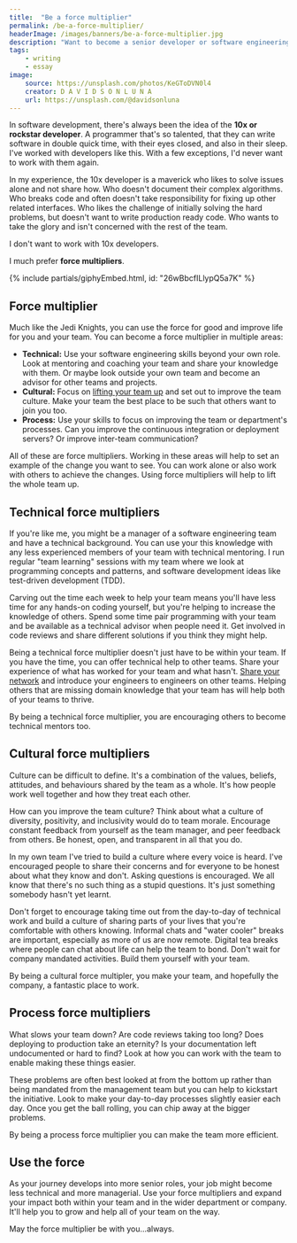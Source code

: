 ```yaml
---
title:  "Be a force multiplier"
permalink: /be-a-force-multiplier/
headerImage: /images/banners/be-a-force-multiplier.jpg
description: "Want to become a senior developer or software engineering manager? Forget being a 10x developer. Use the force!"
tags:
    - writing
    - essay
image:
    source: https://unsplash.com/photos/KeGToDVN0l4
    creator: D A V I D S O N L U N A
    url: https://unsplash.com/@davidsonluna
---
```


In software development, there's always been the idea of the **10x or rockstar developer**. A programmer that's so talented, that they can write software in double quick time, with their eyes closed, and also in their sleep. I've worked with developers like this. With a few exceptions, I'd never want to work with them again.

In my experience, the 10x developer is a maverick who likes to solve issues alone and not share how. Who doesn't document their complex algorithms. Who breaks code and often doesn't take responsibility for fixing up other related interfaces. Who likes the challenge of initially solving the hard problems, but doesn't want to write production ready code. Who wants to take the glory and isn't concerned with the rest of the team.

I don't want to work with 10x developers.

I much prefer **force multipliers**.

<div class="mw6 center pv2 pv3-ns">
{% include partials/giphyEmbed.html, id: "26wBbcfILlypQ5a7K" %}
</div>

## Force multiplier

Much like the Jedi Knights, you can use the force for good and improve life for you and your team. You can become a force multiplier in multiple areas:

- **Technical:** Use your software engineering skills beyond your own role. Look at mentoring and coaching your team and share your knowledge with them. Or maybe look outside your own team and become an advisor for other teams and projects.
- **Cultural:** Focus on [lifting your team up](/lift-your-team-up/) and set out to improve the team culture. Make your team the best place to be such that others want to join you too.
- **Process:** Use your skills to focus on improving the team or department's processes. Can you improve the continuous integration or deployment servers? Or improve inter-team communication?

All of these are force multipliers. Working in these areas will help to set an example of the change you want to see. You can work alone or also work with others to achieve the changes. Using force multipliers will help to lift the whole team up.

## Technical force multipliers

If you're like me, you might be a manager of a software engineering team and have a technical background. You can use your this knowledge with any less experienced members of your team with technical mentoring. I run regular "team learning" sessions with my team where we look at programming concepts and patterns, and software development ideas like test-driven development (TDD).

Carving out the time each week to help your team means you'll have less time for any hands-on coding yourself, but you're helping to increase the knowledge of others. Spend some time pair programming with your team and be available as a technical advisor when people need it. Get involved in code reviews and share different solutions if you think they might help.

Being a technical force multiplier doesn't just have to be within your team. If you have the time, you can offer technical help to other teams. Share your experience of what has worked for your team and what hasn't. [Share your network](/share-your-network/) and introduce your engineers to engineers on other teams. Helping others that are missing domain knowledge that your team has will help both of your teams to thrive.

By being a technical force multiplier, you are encouraging others to become technical mentors too.

## Cultural force multipliers

Culture can be difficult to define. It's a combination of the values, beliefs, attitudes, and behaviours shared by the team as a whole. It's how people work well together and how they treat each other. 

How can you improve the team culture? Think about what a culture of diversity, positivity, and inclusivity would do to team morale. Encourage constant feedback from yourself as the team manager, and peer feedback from others. Be honest, open, and transparent in all that you do.

In my own team I've tried to build a culture where every voice is heard. I've encouraged people to share their concerns and for everyone to be honest about what they know and don't. Asking questions is encouraged. We all know that there's no such thing as a stupid questions. It's just something somebody hasn't yet learnt.

Don't forget to encourage taking time out from the day-to-day of technical work and build a culture of sharing parts of your lives that you're comfortable with others knowing. Informal chats and "water cooler" breaks are important, especially as more of us are now remote. Digital tea breaks where people can chat about life can help the team to bond. Don't wait for company mandated activities. Build them yourself with your team.

By being a cultural force multipler, you make your team, and hopefully the company, a fantastic place to work.

## Process force multipliers

What slows your team down? Are code reviews taking too long? Does deploying to production take an eternity? Is your documentation left undocumented or hard to find? Look at how you can work with the team to enable making these things easier.

These problems are often best looked at from the bottom up rather than being mandated from the management team but you can help to kickstart the initiative. Look to make your day-to-day processes slightly easier each day. Once you get the ball rolling, you can chip away at the bigger problems.

By being a process force multiplier you can make the team more efficient.

## Use the force

As your journey develops into more senior roles, your job might become less technical and more managerial. Use your force multipliers and expand your impact both within your team and in the wider department or company. It'll help you to grow and help all of your team on the way.

May the force multiplier be with you...always.
